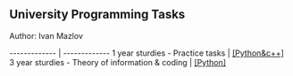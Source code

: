 ## University Programming Tasks
Author: Ivan Mazlov

------------- | -------------
1 year sturdies - Practice tasks | [[Python&c++]](./Practice/)<br>
3 year sturdies - Theory of information & coding | [[Python]](./LabsTIC/Lab1/)<br>
